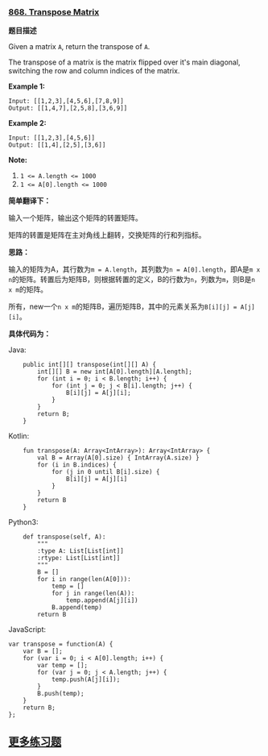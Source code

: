 ### [868. Transpose Matrix](https://leetcode.com/problems/transpose-matrix/description/)

**题目描述**

Given a matrix `A`, return the transpose of `A`.

The transpose of a matrix is the matrix flipped over it's main diagonal, switching the row and column indices of the matrix.

 

**Example 1:**

```
Input: [[1,2,3],[4,5,6],[7,8,9]]
Output: [[1,4,7],[2,5,8],[3,6,9]]
```

**Example 2:**

```
Input: [[1,2,3],[4,5,6]]
Output: [[1,4],[2,5],[3,6]]
```

 

**Note:**

1. `1 <= A.length <= 1000`
2. `1 <= A[0].length <= 1000`

**简单翻译下：**

输入一个矩阵，输出这个矩阵的转置矩阵。

矩阵的转置是矩阵在主对角线上翻转，交换矩阵的行和列指标。

**思路：**

输入的矩阵为A，其行数为`m = A.length`，其列数为`n = A[0].length`，即A是`m x n`的矩阵。转置后为矩阵B，则根据转置的定义，B的行数为`n`，列数为`m`，则B是`n x m`的矩阵。

所有，new一个`n x m`的矩阵B，遍历矩阵B，其中的元素关系为`B[i][j] = A[j][i]`。

**具体代码为：**

Java:

```
    public int[][] transpose(int[][] A) {
        int[][] B = new int[A[0].length][A.length];
        for (int i = 0; i < B.length; i++) {
            for (int j = 0; j < B[i].length; j++) {
                B[i][j] = A[j][i];
            }
        }
        return B;
    }
```

Kotlin:

```
    fun transpose(A: Array<IntArray>): Array<IntArray> {
        val B = Array(A[0].size) { IntArray(A.size) }
        for (i in B.indices) {
            for (j in 0 until B[i].size) {
                B[i][j] = A[j][i]
            }
        }
        return B
    }
```

Python3:

```
    def transpose(self, A):
        """
        :type A: List[List[int]]
        :rtype: List[List[int]]
        """
        B = []
        for i in range(len(A[0])):
            temp = []
            for j in range(len(A)):
                temp.append(A[j][i])
            B.append(temp)
        return B
```

JavaScript:

```
var transpose = function(A) {
    var B = [];
    for (var i = 0; i < A[0].length; i++) {
        var temp = [];
        for (var j = 0; j < A.length; j++) {
            temp.push(A[j][i]);
        }
        B.push(temp);
    }
    return B;
};
```





## [更多练习题](https://github.com/YoungBear/LintCode)




    

